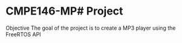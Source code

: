 # CMPE146-MP# Project

Objective
The goal of the project is to create a MP3 player using the FreeRTOS API



